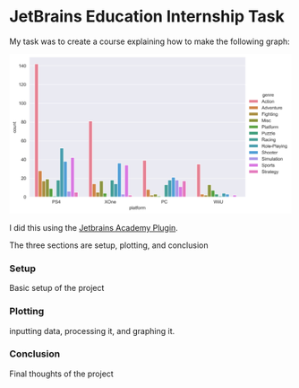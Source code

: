 # JetBrains Education Internship Task

My task was to create a course explaining how to make the following graph:

![Sample Graph](common/resources/images/sample.png)

I did this using the [Jetbrains Academy Plugin](https://plugins.jetbrains.com/plugin/10081-jetbrains-academy).

The three sections are setup, plotting, and conclusion

### Setup
Basic setup of the project

### Plotting
inputting data, processing it, and graphing it.

### Conclusion
Final thoughts of the project